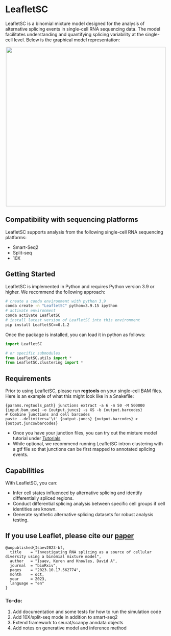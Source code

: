 # LeafletSC

LeafletSC is a binomial mixture model designed for the analysis of alternative splicing events in single-cell RNA sequencing data. The model facilitates understanding and quantifying splicing variability at the single-cell level. Below is the graphical model representation:

<p align="center">
  <img src="https://github.com/daklab/Leaflet/assets/23510936/3e147ba5-7ee8-47ae-b84c-5e99e0551acf" width="500">
</p>

## Compatibility with sequencing platforms 
LeafletSC supports analysis from the following single-cell RNA sequencing platforms:
- Smart-Seq2 
- Split-seq
- 10X 

## Getting Started

LeafletSC is implemented in Python and requires Python version 3.9 or higher. We recommend the following approach:

```bash
# create a conda environment with python 3.9 
conda create -n "LeafletSC" python=3.9.15 ipython
# activate environment 
conda activate LeafletSC
# install latest version of LeafletSC into this environment
pip install LeafletSC==0.1.2
```

Once the package is installed, you can load it in python as follows:
```python
import LeafletSC 

# or specific submodules 
from LeafletSC.utils import *
from LeafletSC.clustering import *
```


## Requirements 
Prior to using LeafletSC, please run **regtools** on your single-cell BAM files. Here is an example of what this might look like in a Snakefile:

```Snakemake
{params.regtools_path} junctions extract -a 6 -m 50 -M 500000 {input.bam_use} -o {output.juncs} -s XS -b {output.barcodes}
# Combine junctions and cell barcodes
paste --delimiters='\t' {output.juncs} {output.barcodes} > {output.juncswbarcodes}
```
- Once you have your junction files, you can try out the mixture model tutorial under [Tutorials](Tutorials/run_binomial_mixture_model.ipynb)
- While optional, we recommend running LeafletSC intron clustering with a gtf file so that junctions can be first mapped to annotated splicing events. 

## Capabilities
With LeafletSC, you can:

- Infer cell states influenced by alternative splicing and identify differentially spliced regions.
- Conduct differential splicing analysis between specific cell groups if cell identities are known.
- Generate synthetic alternative splicing datasets for robust analysis testing.

## If you use Leaflet, please cite our [paper](https://www.biorxiv.org/content/10.1101/2023.10.17.562774v3)

```
@unpublished{Isaev2023-bf,
  title    = "Investigating RNA splicing as a source of cellular diversity using a binomial mixture model",
  author   = "Isaev, Keren and Knowles, David A",
  journal  = "bioRxiv",
  pages    = "2023.10.17.562774",
  month    = oct,
  year     = 2023,
  language = "en"
}
```

### To-do: 

1. Add documentation and some tests for how to run the simulation code 
2. Add 10X/split-seq mode in addition to smart-seq2
3. Extend framework to seurat/scanpy anndata objects
4. Add notes on generative model and inference method